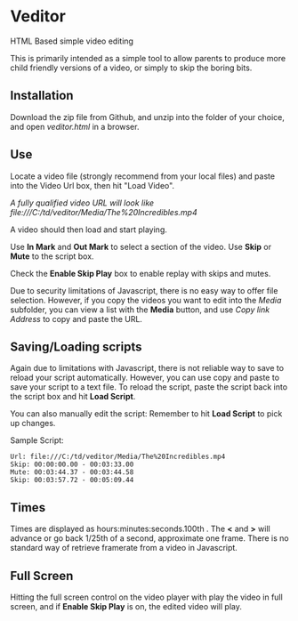 # Veditor
HTML Based simple video editing

This is primarily intended as a simple tool to allow parents to produce more child friendly versions of a video, or simply to skip the boring bits.

## Installation
Download the zip file from Github, and unzip into the folder of your choice, and open *veditor.html* in a browser.

## Use ##
Locate a video file (strongly recommend from your local files) and paste into the Video Url box, then hit "Load Video".

*A fully qualified video URL will look like file:///C:/td/veditor/Media/The%20Incredibles.mp4*

A video should then load and start playing.

Use **In Mark** and **Out Mark** to select a section of the video. Use **Skip** or **Mute** to the script box.

Check the **Enable Skip Play** box to enable replay with skips and mutes.

Due to security limitations of Javascript, there is no easy way to offer file selection. However, if you copy the videos you want to edit
into the *Media* subfolder, you can view a list with the **Media** button, and use *Copy link Address* to copy and paste the URL.


## Saving/Loading scripts ##
Again due to limitations with Javascript, there is not reliable way to save to reload your script automatically. However, you can use copy and paste
to save your script to a text file. To reload the script, paste the script back into the script box and hit **Load Script**.

You can also manually edit the script: Remember to hit **Load Script** to pick up changes.

Sample Script:
```
Url: file:///C:/td/veditor/Media/The%20Incredibles.mp4
Skip: 00:00:00.00 - 00:03:33.00
Mute: 00:03:44.37 - 00:03:44.58
Skip: 00:03:57.72 - 00:05:09.44
```

## Times ##
Times are displayed as hours:minutes:seconds.100th . The **<** and **>** will advance or go back 1/25th of a second, approximate one frame. There is no standard way of retrieve framerate from a video in Javascript.

## Full Screen ##
Hitting the full screen control on the video player with play the video in full screen, and if **Enable Skip Play** is on, the edited video will play.



